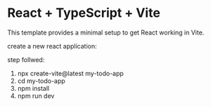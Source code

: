 # React + TypeScript + Vite

This template provides a minimal setup to get React working in Vite.

create a new react application:

step follwed:
1) npx create-vite@latest my-todo-app
2) cd my-todo-app
3) npm install
4) npm run dev




